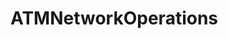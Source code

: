 # ATMNetworkOperations   

<script src="https://unpkg.com/@stoplight/elements/web-components.min.js"></script>
<link rel="stylesheet" href="https://unpkg.com/@stoplight/elements/styles.min.css">

<elements-api
  apiDescriptionUrl="ATMNetworkOperations.yaml"
  layout="sidebar"
  router="hash"
  hideTryIt="false"
  hideSchemas="false"
  hideInternal="false"
/>